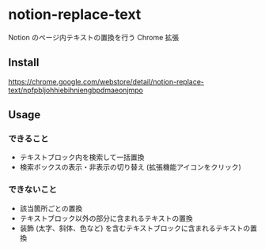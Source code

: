 # notion-replace-text

Notion のページ内テキストの置換を行う Chrome 拡張

## Install

https://chrome.google.com/webstore/detail/notion-replace-text/npfpbljohhiebihniengbpdmaeonjmpo

## Usage

### できること

- テキストブロック内を検索して一括置換
- 検索ボックスの表示・非表示の切り替え (拡張機能アイコンをクリック)

### できないこと

- 該当箇所ごとの置換
- テキストブロック以外の部分に含まれるテキストの置換
- 装飾 (太字、斜体、色など) を含むテキストブロックに含まれるテキストの置換
